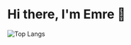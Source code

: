 # Hi there, I'm Emre 👋

![Top Langs](https://github-readme-stats.vercel.app/api/top-langs/?username=emkutuk&layout=compact)
